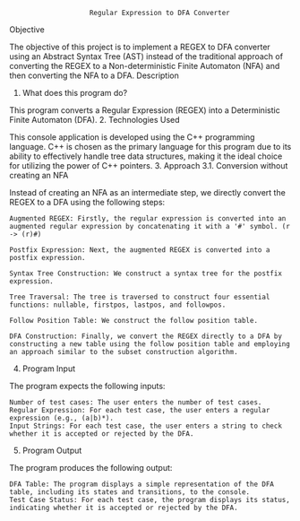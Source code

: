 						Regular Expression to DFA Converter
							
Objective

The objective of this project is to implement a REGEX to DFA converter using an Abstract Syntax Tree (AST) instead of the traditional approach of converting the REGEX to a Non-deterministic Finite Automaton (NFA) and then converting the NFA to a DFA.
Description
1. What does this program do?

This program converts a Regular Expression (REGEX) into a Deterministic Finite Automaton (DFA).
2. Technologies Used

This console application is developed using the C++ programming language. C++ is chosen as the primary language for this program due to its ability to effectively handle tree data structures, making it the ideal choice for utilizing the power of C++ pointers.
3. Approach
3.1. Conversion without creating an NFA

Instead of creating an NFA as an intermediate step, we directly convert the REGEX to a DFA using the following steps:

    Augmented REGEX: Firstly, the regular expression is converted into an augmented regular expression by concatenating it with a '#' symbol. (r -> (r)#)

    Postfix Expression: Next, the augmented REGEX is converted into a postfix expression.

    Syntax Tree Construction: We construct a syntax tree for the postfix expression.

    Tree Traversal: The tree is traversed to construct four essential functions: nullable, firstpos, lastpos, and followpos.

    Follow Position Table: We construct the follow position table.

    DFA Construction: Finally, we convert the REGEX directly to a DFA by constructing a new table using the follow position table and employing an approach similar to the subset construction algorithm.

4. Program Input

The program expects the following inputs:

    Number of test cases: The user enters the number of test cases.
    Regular Expression: For each test case, the user enters a regular expression (e.g., (a|b)*).
    Input Strings: For each test case, the user enters a string to check whether it is accepted or rejected by the DFA.

5. Program Output

The program produces the following output:

    DFA Table: The program displays a simple representation of the DFA table, including its states and transitions, to the console.
    Test Case Status: For each test case, the program displays its status, indicating whether it is accepted or rejected by the DFA.
